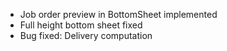 <ul>
    <li>Job order preview in BottomSheet implemented</li>
    <li>Full height bottom sheet fixed</li>
    <li>Bug fixed: Delivery computation</li>
</ul>